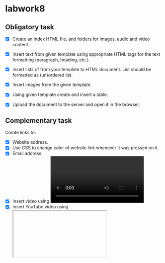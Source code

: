 # labwork8



## Obligatory task

- [x] Create an index HTML file, and folders for images, audio and
video content. 
- [x] Insert text from given template using appropriate HTML tags for the
text formatting (paragraph, heading, etc.). 
- [x] Insert lists of from your template to HTML document. List should be
formatted as (un)ordered list.
- [x] Insert images from the given template.
- [x] Using given template create and insert a table.
- [x] Upload the document to the server and open it in the browser.


## Complementary task

Create links to:
- [x] Website address. 
- [x] Use CSS to change
color of website link whenever it was pressed on it.
- [x] Email address.
- [x] Insert video using <video>
tag
- [x] Insert YouTube video
using <iframe> tag. Use embed video link address.
- [x] Insert audio using <audio>
tag.
